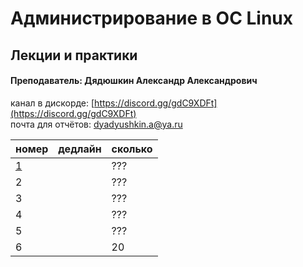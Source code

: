 # Администрирование в ОС Linux

## Лекции и практики

#### Преподаватель: Дядюшкин Александр Александрович

канал в дискорде: [https://discord.gg/gdC9XDFt](https://discord.gg/gdC9XDFt)  
почта для отчётов: [dyadyushkin.a@ya.ru](mailto:dyadyushkin.a@ya.ru)

| номер | дедлайн | сколько |
| :--- | :--- | :--- |
| [1](https://drive.google.com/file/d/1tMSvDxnmtMwS3-LoD5CM8-CfyKM2Pjjn/view) |  | ??? |
| 2 |  | ??? |
| 3 |  | ??? |
| 4 |  | ??? |
| 5 |  | ??? |
| 6 |  | 20 |



